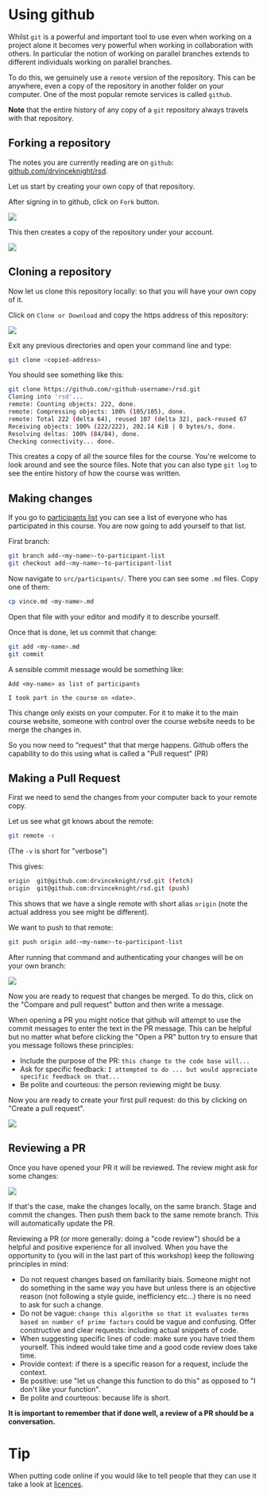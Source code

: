 # Using github

Whilst `git` is a powerful and important tool to use even when working on a
project alone it becomes very powerful when working in collaboration with
others. In particular the notion of working on parallel branches extends to
different individuals working on parallel branches.

To do this, we genuinely use a `remote` version of the repository. This can be
anywhere, even a copy of the repository in another folder on your computer.
One of the most popular remote services is called `github`.

**Note** that the entire history of any copy of a `git` repository always
travels with that repository.

## Forking a repository

The notes you are currently reading are on `github`:
[github.com/drvinceknight/rsd](https://github.com/drvinceknight/rsd).

Let us start by creating your own copy of that repository.

After signing in to github, click on `Fork` button.

![]({{root}}/assets/img/forking-screenshot.png)

This then creates a copy of the repository under your account.

![]({{root}}/assets/img/copied-repo-screenshot.png)

## Cloning a repository

Now let us clone this repository locally: so that you will have your own copy of
it.

Click on `Clone or Download` and copy the https address of this repository:

![]({{root}}/assets/img/clone-repo-screenshot.png)

Exit any previous directories and open your command line and type:

```bash
git clone <copied-address>
```

You should see something like this:

```bash
git clone https://github.com/<github-username>/rsd.git
Cloning into 'rsd'...
remote: Counting objects: 222, done.
remote: Compressing objects: 100% (105/105), done.
remote: Total 222 (delta 64), reused 107 (delta 32), pack-reused 67
Receiving objects: 100% (222/222), 202.14 KiB | 0 bytes/s, done.
Resolving deltas: 100% (84/84), done.
Checking connectivity... done.
```

This creates a copy of all the source files for the course. You're welcome to
look around and see the source files. Note that you can also type `git log` to
see the entire history of how the course was written.

## Making changes

If you go to [participants list]({{root}}/participants/) you can see a list of
everyone who has participated in this course. You are now going to add yourself
to that list.

First branch:

```bash
git branch add-<my-name>-to-participant-list
git checkout add-<my-name>-to-participant-list
```

Now navigate to `src/participants/`. There you can see some `.md` files. Copy
one of them:

```bash
cp vince.md <my-name>.md
```

Open that file with your editor and modify it to describe yourself.

Once that is done, let us commit that change:

```bash
git add <my-name>.md
git commit
```

A sensible commit message would be something like:

```
Add <my-name> as list of participants

I took part in the course on <date>.

```

This change only exists on your computer. For it to make it to the main course
website, someone with control over the course website needs to be merge the
changes in.

So you now need to "request" that that merge happens. Github offers the
capability to do this using what is called a "Pull request" (PR)

## Making a Pull Request

First we need to send the changes from your computer back to your remote copy.

Let us see what git knows about the remote:

```bash
git remote -v
```

(The `-v` is short for "verbose")

This gives:

```bash
origin  git@github.com:drvinceknight/rsd.git (fetch)
origin  git@github.com:drvinceknight/rsd.git (push)
```

This shows that we have a single remote with short alias `origin` (note the
actual address you see might be different).

We want to push to that remote:

```bash
git push origin add-<my-name>-to-participant-list
```

After running that command and authenticating your changes will be on your own
branch:

![]({{root}}/assets/img/open-pr-screenshot.png)

Now you are ready to request that changes be merged.  To do this, click on the
"Compare and pull request" button and then write a message.

When opening a PR you might notice that github will attempt to use the commit
messages to enter the text in the PR message. This can be helpful but no matter
what before clicking the "Open a PR" button try to ensure that you message
follows these principles:

- Include the purpose of the PR: `this change to the code base will...`
- Ask for specific feedback: `I attempted to do ... but would appreciate
  specific feedback on that...`
- Be polite and courteous: the person reviewing might be busy.

Now you are ready to create your first pull request:
do this by clicking on "Create a pull request".

![]({{root}}/assets/img/create-pr-screenshot.png)

## Reviewing a PR

Once you have opened your PR it will be reviewed. The review might ask for some
changes:

![]({{root}}/assets/img/review-process-screenshot.png)

If that's the case, make the changes locally, on the same branch. Stage and
commit the changes. Then push them back to the same remote branch. This will
automatically update the PR.

Reviewing a PR (or more generally: doing a "code review") should be a helpful
and positive experience for all involved. When you have the opportunity to (you
will in the last part of this workshop) keep the following principles in mind:

- Do not request changes based on familiarity biais. Someone might not do
  something in the same way you have but unless there is an objective reason
  (not following a style guide, inefficiency etc...) there is no need to ask for
  such a change.
- Do not be vague: `change this algorithm so that it evaluates terms based on
  number of prime factors` could be vague and confusing. Offer constructive and
  clear requests: including actual snippets of code.
- When suggesting specific lines of code: make sure you have tried them
  yourself. This indeed would take time and a good code review does take time.
- Provide context: if there is a specific reason for a request, include the
  context.
- Be positive: use "let us change this function to do this" as opposed to "I
  don't like your function".
- Be polite and courteous: because life is short.

**It is important to remember that if done well, a review of a PR should be a
conversation.**

# Tip

When putting code online if you would like to tell people that they can use it
take a look at [licences]({{root}}/extras/licences/).
